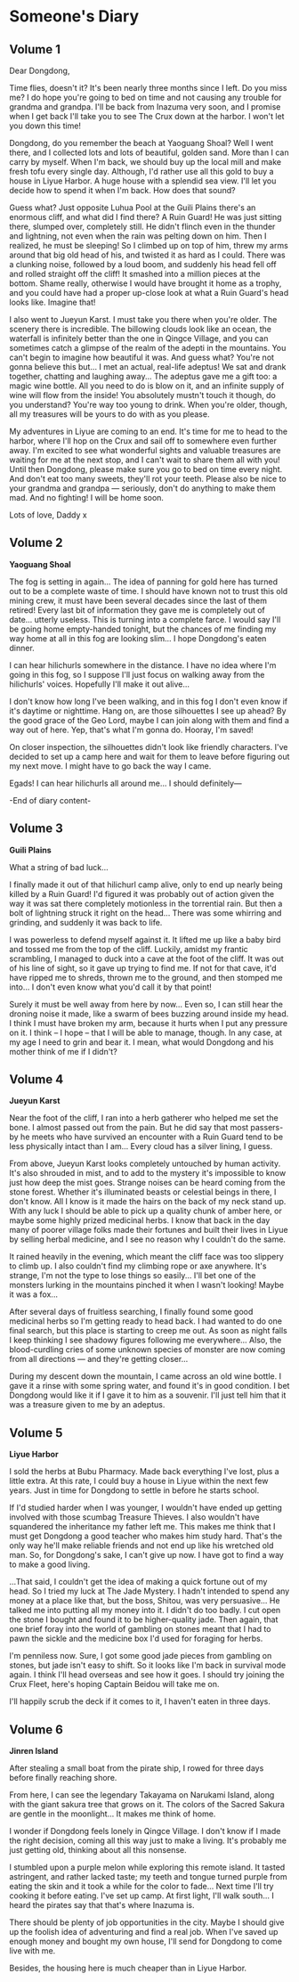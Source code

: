 # Someone's Diary

## Volume 1

Dear Dongdong,

Time flies, doesn't it? It's been nearly three months since I left. Do you miss me? I do hope you're going to bed on
time and not causing any trouble for grandma and grandpa. I'll be back from Inazuma very soon, and I promise when I get
back I'll take you to see The Crux down at the harbor. I won't let you down this time!

Dongdong, do you remember the beach at Yaoguang Shoal? Well I went there, and I collected lots and lots of beautiful,
golden sand. More than I can carry by myself. When I'm back, we should buy up the local mill and make fresh tofu every
single day. Although, I'd rather use all this gold to buy a house in Liyue Harbor. A huge house with a splendid sea
view. I'll let you decide how to spend it when I'm back. How does that sound?

Guess what? Just opposite Luhua Pool at the Guili Plains there's an enormous cliff, and what did I find there? A Ruin
Guard! He was just sitting there, slumped over, completely still. He didn't flinch even in the thunder and lightning,
not even when the rain was pelting down on him. Then I realized, he must be sleeping! So I climbed up on top of him,
threw my arms around that big old head of his, and twisted it as hard as I could. There was a clunking noise, followed
by a loud boom, and suddenly his head fell off and rolled straight off the cliff! It smashed into a million pieces at
the bottom. Shame really, otherwise I would have brought it home as a trophy, and you could have had a proper up-close
look at what a Ruin Guard's head looks like. Imagine that!

I also went to Jueyun Karst. I must take you there when you're older. The scenery there is incredible. The billowing
clouds look like an ocean, the waterfall is infinitely better than the one in Qingce Village, and you can sometimes
catch a glimpse of the realm of the adepti in the mountains. You can't begin to imagine how beautiful it was. And guess
what? You're not gonna believe this but... I met an actual, real-life adeptus! We sat and drank together, chatting and
laughing away... The adeptus gave me a gift too: a magic wine bottle. All you need to do is blow on it, and an infinite
supply of wine will flow from the inside! You absolutely mustn't touch it though, do you understand? You're way too
young to drink. When you're older, though, all my treasures will be yours to do with as you please.

My adventures in Liyue are coming to an end. It's time for me to head to the harbor, where I'll hop on the Crux and sail
off to somewhere even further away. I'm excited to see what wonderful sights and valuable treasures are waiting for me
at the next stop, and I can't wait to share them all with you! Until then Dongdong, please make sure you go to bed on
time every night. And don't eat too many sweets, they'll rot your teeth. Please also be nice to your grandma and grandpa
— seriously, don't do anything to make them mad. And no fighting! I will be home soon.

Lots of love, Daddy x

## Volume 2

**Yaoguang Shoal**

The fog is setting in again... The idea of panning for gold here has turned out to be a complete waste of time. I should
have known not to trust this old mining crew, it must have been several decades since the last of them retired! Every
last bit of information they gave me is completely out of date... utterly useless. This is turning into a complete
farce. I would say I'll be going home empty-handed tonight, but the chances of me finding my way home at all in this fog
are looking slim... I hope Dongdong's eaten dinner.

I can hear hilichurls somewhere in the distance. I have no idea where I'm going in this fog, so I suppose I'll just
focus on walking away from the hilichurls' voices. Hopefully I'll make it out alive...

I don't know how long I've been walking, and in this fog I don't even know if it's daytime or nighttime. Hang on, are
those silhouettes I see up ahead? By the good grace of the Geo Lord, maybe I can join along with them and find a way out
of here. Yep, that's what I'm gonna do. Hooray, I'm saved!

On closer inspection, the silhouettes didn't look like friendly characters. I've decided to set up a camp here and wait
for them to leave before figuring out my next move. I might have to go back the way I came.

Egads! I can hear hilichurls all around me... I should definitely—

-End of diary content-

## Volume 3

**Guili Plains**

What a string of bad luck...

I finally made it out of that hilichurl camp alive, only to end up nearly being killed by a Ruin Guard! I'd figured it
was probably out of action given the way it was sat there completely motionless in the torrential rain. But then a bolt
of lightning struck it right on the head... There was some whirring and grinding, and suddenly it was back to life.

I was powerless to defend myself against it. It lifted me up like a baby bird and tossed me from the top of the cliff.
Luckily, amidst my frantic scrambling, I managed to duck into a cave at the foot of the cliff. It was out of his line of
sight, so it gave up trying to find me. If not for that cave, it'd have ripped me to shreds, thrown me to the ground,
and then stomped me into... I don't even know what you'd call it by that point!

Surely it must be well away from here by now... Even so, I can still hear the droning noise it made, like a swarm of
bees buzzing around inside my head. I think I must have broken my arm, because it hurts when I put any pressure on it. I
think – I hope – that I will be able to manage, though. In any case, at my age I need to grin and bear it. I mean, what
would Dongdong and his mother think of me if I didn't?

## Volume 4

**Jueyun Karst**

Near the foot of the cliff, I ran into a herb gatherer who helped me set the bone. I almost passed out from the pain.
But he did say that most passers-by he meets who have survived an encounter with a Ruin Guard tend to be less physically
intact than I am... Every cloud has a silver lining, I guess.

From above, Jueyun Karst looks completely untouched by human activity. It's also shrouded in mist, and to add to the
mystery it's impossible to know just how deep the mist goes. Strange noises can be heard coming from the stone forest.
Whether it's illuminated beasts or celestial beings in there, I don't know. All I know is it made the hairs on the back
of my neck stand up. With any luck I should be able to pick up a quality chunk of amber here, or maybe some highly
prized medicinal herbs. I know that back in the day many of poorer village folks made their fortunes and built their
lives in Liyue by selling herbal medicine, and I see no reason why I couldn't do the same.

It rained heavily in the evening, which meant the cliff face was too slippery to climb up. I also couldn't find my
climbing rope or axe anywhere. It's strange, I'm not the type to lose things so easily... I'll bet one of the monsters
lurking in the mountains pinched it when I wasn't looking! Maybe it was a fox...

After several days of fruitless searching, I finally found some good medicinal herbs so I'm getting ready to head back.
I had wanted to do one final search, but this place is starting to creep me out. As soon as night falls I keep thinking
I see shadowy figures following me everywhere... Also, the blood-curdling cries of some unknown species of monster are
now coming from all directions — and they're getting closer...

During my descent down the mountain, I came across an old wine bottle. I gave it a rinse with some spring water, and
found it's in good condition. I bet Dongdong would like it if I gave it to him as a souvenir. I'll just tell him that it
was a treasure given to me by an adeptus.

## Volume 5

**Liyue Harbor**

I sold the herbs at Bubu Pharmacy. Made back everything I've lost, plus a little extra. At this rate, I could buy a
house in Liyue within the next few years. Just in time for Dongdong to settle in before he starts school.

If I'd studied harder when I was younger, I wouldn't have ended up getting involved with those scumbag Treasure Thieves.
I also wouldn't have squandered the inheritance my father left me. This makes me think that I must get Dongdong a good
teacher who makes him study hard. That's the only way he'll make reliable friends and not end up like his wretched old
man. So, for Dongdong's sake, I can't give up now. I have got to find a way to make a good living.

...That said, I couldn't get the idea of making a quick fortune out of my head. So I tried my luck at The Jade Mystery.
I hadn't intended to spend any money at a place like that, but the boss, Shitou, was very persuasive... He talked me
into putting all my money into it. I didn't do too badly. I cut open the stone I bought and found it to be
higher-quality jade. Then again, that one brief foray into the world of gambling on stones meant that I had to pawn the
sickle and the medicine box I'd used for foraging for herbs.

I'm penniless now. Sure, I got some good jade pieces from gambling on stones, but jade isn't easy to shift. So it looks
like I'm back in survival mode again. I think I'll head overseas and see how it goes. I should try joining the Crux
Fleet, here's hoping Captain Beidou will take me on.

I'll happily scrub the deck if it comes to it, I haven't eaten in three days.

## Volume 6

**Jinren Island**

After stealing a small boat from the pirate ship, I rowed for three days before finally reaching shore.

From here, I can see the legendary Takayama on Narukami Island, along with the giant sakura tree that grows on it. The
colors of the Sacred Sakura are gentle in the moonlight... It makes me think of home.

I wonder if Dongdong feels lonely in Qingce Village. I don't know if I made the right decision, coming all this way just
to make a living. It's probably me just getting old, thinking about all this nonsense.

I stumbled upon a purple melon while exploring this remote island. It tasted astringent, and rather lacked taste; my
teeth and tongue turned purple from eating the skin and it took a while for the color to fade... Next time I'll try
cooking it before eating. I've set up camp. At first light, I'll walk south... I heard the pirates say that that's where
Inazuma is.

There should be plenty of job opportunities in the city. Maybe I should give up the foolish idea of adventuring and find
a real job. When I've saved up enough money and bought my own house, I'll send for Dongdong to come live with me.

Besides, the housing here is much cheaper than in Liyue Harbor.
